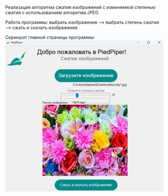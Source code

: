 Реализация алгоритма сжатия изображений с изменяемой степенью сжатия с использованием алгоритма JPEG

Работа программы: выбрать изображение —> выбрать степень сжатия —> сжать и скачать изображение

Скриншот главной страницы программы:
![Скриншот главной страницы программы](https://github.com/KitPolosa/PiedPiper/blob/main/piped.png)
